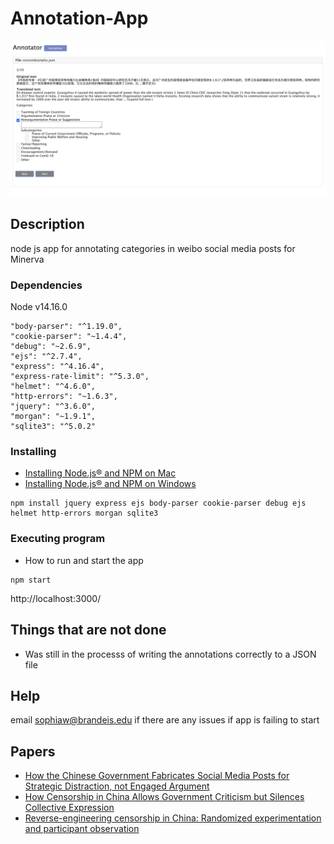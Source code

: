 # Annotation-App
![screenshot of app](https://github.com/social-comp/annotation-app/blob/main/screenshot.png) 


## Description
node js app for annotating categories in weibo social media posts for Minerva


### Dependencies
Node v14.16.0

    "body-parser": "^1.19.0",
    "cookie-parser": "~1.4.4",
    "debug": "~2.6.9",
    "ejs": "^2.7.4",
    "express": "^4.16.4",
    "express-rate-limit": "^5.3.0",
    "helmet": "^4.6.0",
    "http-errors": "~1.6.3",
    "jquery": "^3.6.0",
    "morgan": "~1.9.1",
    "sqlite3": "^5.0.2"

### Installing

* [Installing Node.js® and NPM on Mac](https://treehouse.github.io/installation-guides/mac/node-mac.html)
* [Installing Node.js® and NPM on Windows](https://treehouse.github.io/installation-guides/windows/node-windows.html)

```
npm install jquery express ejs body-parser cookie-parser debug ejs helmet http-errors morgan sqlite3

```


### Executing program

* How to run and start the app

```
npm start
```
http://localhost:3000/

## Things that are not done 

* Was still in the processs of writing the annotations correctly to a JSON file 



## Help

email sophiaw@brandeis.edu if there are any issues if app is failing to start


## Papers

* [How the Chinese Government Fabricates Social Media Posts for Strategic Distraction, not Engaged Argument](https://gking.harvard.edu/50C)
* [How Censorship in China Allows Government Criticism but Silences Collective Expression](https://gking.harvard.edu/publications/how-censorship-china-allows-government-criticism-silences-collective-expression)
* [Reverse-engineering censorship in China: Randomized experimentation and participant observation](https://gking.harvard.edu/publications/randomized-experimental-study-censorship-china)
